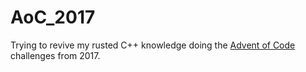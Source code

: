# AoC_2017

Trying to revive my rusted C++ knowledge doing the [Advent of Code](https://adventofcode.com/2017) challenges from 2017.